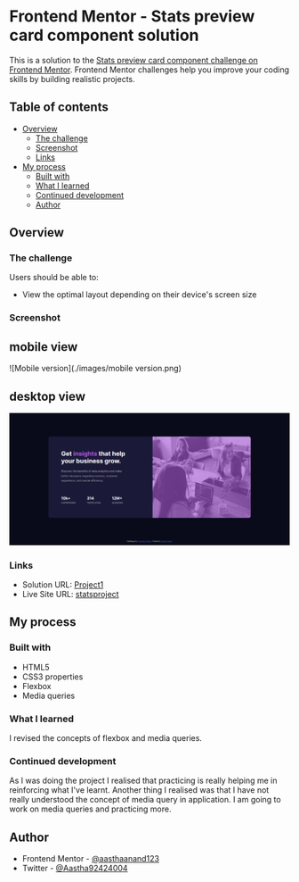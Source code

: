 # Frontend Mentor - Stats preview card component solution

This is a solution to the [Stats preview card component challenge on Frontend Mentor](https://www.frontendmentor.io/challenges/stats-preview-card-component-8JqbgoU62). Frontend Mentor challenges help you improve your coding skills by building realistic projects.

## Table of contents

- [Overview](#overview)
  - [The challenge](#the-challenge)
  - [Screenshot](#screenshot)
  - [Links](#links)
- [My process](#my-process)
  - [Built with](#built-with)
  - [What I learned](#what-i-learned)
  - [Continued development](#continued-development)
  - [Author](#author)

## Overview

### The challenge

Users should be able to:

- View the optimal layout depending on their device's screen size

### Screenshot

## mobile view

![Mobile version](./images/mobile version.png)

## desktop view

![Desktop version](./images/desktop%20version.png)

### Links

- Solution URL: [Project1](https://github.com/aasthaanand123/Project-one-)
- Live Site URL: [statsproject](https://statsproject.netlify.app/)

## My process

### Built with

- HTML5
- CSS3 properties
- Flexbox
- Media queries

### What I learned

I revised the concepts of flexbox and media queries.

### Continued development

As I was doing the project I realised that practicing is really helping me in reinforcing what I've learnt. Another thing I realised was that I have not really understood the concept of media query in application. I am going to work on media queries and practicing more.

## Author

- Frontend Mentor - [@aasthaanand123](https://www.frontendmentor.io/profile/aasthaanand123)
- Twitter - [@Aastha92424004](https://www.twitter.com/@Aastha92424004)
